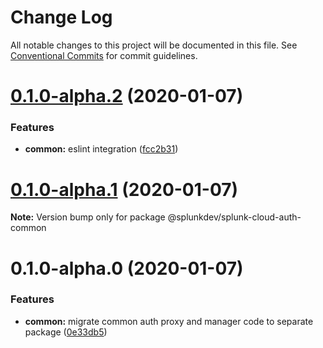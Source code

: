 # Change Log

All notable changes to this project will be documented in this file.
See [Conventional Commits](https://conventionalcommits.org) for commit guidelines.

# [0.1.0-alpha.2](https://cd.splunkdev.com/libraries/js-cloud-auth/compare/@splunkdev/splunk-cloud-auth-common@0.1.0-alpha.1...@splunkdev/splunk-cloud-auth-common@0.1.0-alpha.2) (2020-01-07)


### Features

* **common:** eslint integration ([fcc2b31](https://cd.splunkdev.com/libraries/js-cloud-auth/commits/fcc2b31d70d90136fdec376464967a459a95067a))





# [0.1.0-alpha.1](https://cd.splunkdev.com/libraries/js-cloud-auth/compare/@splunkdev/splunk-cloud-auth-common@0.1.0-alpha.0...@splunkdev/splunk-cloud-auth-common@0.1.0-alpha.1) (2020-01-07)

**Note:** Version bump only for package @splunkdev/splunk-cloud-auth-common





# 0.1.0-alpha.0 (2020-01-07)


### Features

* **common:** migrate common auth proxy and manager code to separate package ([0e33db5](https://cd.splunkdev.com/libraries/js-cloud-auth/commits/0e33db5fc0e31b91b74a1bd993ec11a90cfae944))
